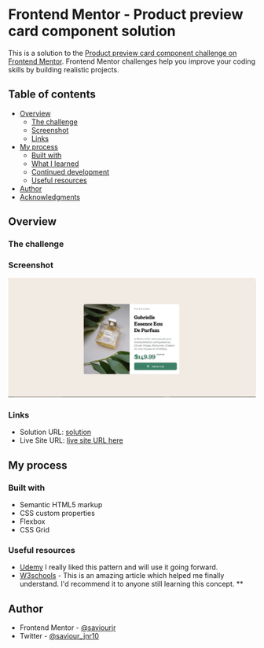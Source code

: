# Frontend Mentor - Product preview card component solution

This is a solution to the [Product preview card component challenge on Frontend Mentor](https://www.frontendmentor.io/challenges/product-preview-card-component-GO7UmttRfa). Frontend Mentor challenges help you improve your coding skills by building realistic projects. 

## Table of contents

- [Overview](#overview)
  - [The challenge](#the-challenge)
  - [Screenshot](#screenshot)
  - [Links](#links)
- [My process](#my-process)
  - [Built with](#built-with)
  - [What I learned](#what-i-learned)
  - [Continued development](#continued-development)
  - [Useful resources](#useful-resources)
- [Author](#author)
- [Acknowledgments](#acknowledgments)

## Overview

### The challenge

### Screenshot

![](./product.review.jpg)


### Links

- Solution URL: [solution](https://github.com/Saviourjr/Product-Review)
- Live Site URL: [live site URL here](https://https://saviourjr.github.io/Product-Review/)

## My process

### Built with

- Semantic HTML5 markup
- CSS custom properties
- Flexbox
- CSS Grid


### Useful resources

- [Udemy](https://www.Udemy.com)  I really liked this pattern and will use it going forward.
- [W3schools](https://www.W3schools.com) - This is an amazing article which helped me finally understand. I'd recommend it to anyone still learning this concept.
**

## Author
- Frontend Mentor - [@saviourjr](https://www.frontendmentor.io/profile/saviourjr)
- Twitter - [@saviour_jnr10](https://www.twitter.com/saviour_jnr10)

